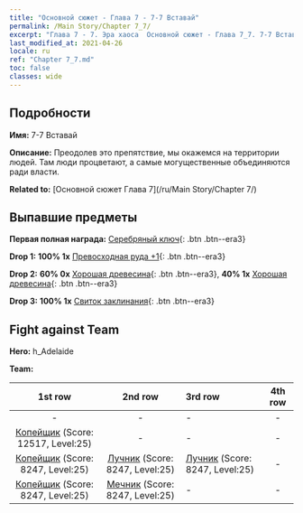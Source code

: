 ```yaml
---
title: "Основной сюжет - Глава 7 - 7-7 Вставай"
permalink: /Main Story/Chapter 7_7/
excerpt: "Глава 7 - 7. Эра хаоса  Основной сюжет - Глава 7_7. 7-7 Вставай"
last_modified_at: 2021-04-26
locale: ru
ref: "Chapter 7_7.md"
toc: false
classes: wide
---
```


## Подробности

 **Имя:** 7-7 Вставай

 **Описание:**  Преодолев это препятствие, мы окажемся на территории людей. Там люди процветают, а самые могущественные объединяются ради власти.

 **Related to:** [Основной сюжет Глава 7](/ru/Main Story/Chapter 7/)

## Выпавшие предметы

 **Первая полная награда:** [Серебряный ключ](/ItemsRU/con_693/){: .btn .btn--era3}

 **Drop 1:** **100% 1x** [Превосходная руда +1](/ItemsRU/mat_19/){: .btn .btn--era3}

 **Drop 2:** **60% 0x** [Хорошая древесина](/ItemsRU/mat_13/){: .btn .btn--era3}, **40% 1x** [Хорошая древесина](/ItemsRU/mat_13/){: .btn .btn--era3}

 **Drop 3:** **100% 1x** [Свиток заклинания](/ItemsRU/con_694/){: .btn .btn--era3}


## Fight against Team
 **Hero:** h_Adelaide

 **Team:**


  | 1st row | 2nd row | 3rd row | 4th row |
  |:----:|:----:|:----|:----:|
  | - | - | - | - |
  | [Копейщик](/ru/units/Pikeman/) (Score: 12517, Level:25)  | - | - | - |
  | [Копейщик](/ru/units/Pikeman/) (Score: 8247, Level:25)  | [Лучник](/ru/units/Marksman/) (Score: 8247, Level:25)  | [Лучник](/ru/units/Marksman/) (Score: 8247, Level:25)  | - |
  | [Копейщик](/ru/units/Pikeman/) (Score: 8247, Level:25)  | [Мечник](/ru/units/Swordsman/) (Score: 8247, Level:25)  | - | - |


